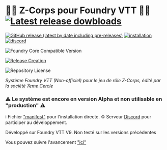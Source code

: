 # :zombie_man: Z-Corps pour Foundry VTT :zombie_woman: [![Latest release dowbloads](https://img.shields.io/github/downloads/piment/zcorps-foundryvtt/total?color=blue)](https://github.com/piment/zcorps-foundryvtt/releases/latest/)

[![GitHub release (latest by date including pre-releases)](https://img.shields.io/github/v/release/piment/zcorps-foundryvtt?color=blue)](https://github.com/piment/zcorps-foundryvtt/releases/latest/) 
[![installation](https://img.shields.io/badge/AIDE-Installation-yellowgreen)](https://github.com/piment/zcorps-foundryvtt/wiki/Installation-du-syst%C3%A8me-de-jeu-dan-Foundry-VTT)
[![discord](https://img.shields.io/badge/Serveur-Discord-%23?color=blueviolet)](https://discord.gg/CZGzPce2UT)

![Foundry Core Compatible Version](https://img.shields.io/endpoint?url=https://foundryshields.com/version?url=https%3A%2F%2Fgithub.com%2Fpiment%2Fzcorps-foundryvtt%2Freleases%2Flatest%2Fdownload%2Fsystem.json&color=orange)

[![Release Creation](https://github.com/piment/zcorps-foundryvtt/actions/workflows/main.yml/badge.svg)](https://github.com/piment/zcorps-foundryvtt/actions/workflows/main.yml)

![Repository License](https://img.shields.io/github/license/piment/zcorps-foundryvtt?color=lightgrey)


*Système Foundry VTT (Non-officiel) pour le jeu de rôle Z-Corps, édité par la société [7eme Cercle](https://www.7emecercle.com/7C_site/jeux-de-roles/z-corps/)*

### :warning: Le système est encore en version Alpha et non utilisable en "production" :warning:


:information_source: Fichier ["manifest"](https://github.com/piment/zcorps-foundryvtt/releases/latest/download/system.json) pour l'installation directe.
:gear: Serveur [Discord](https://discord.gg/rbsvujHH) pour participer au développement.

Développé sur Foundry VTT V9. Non testé sur les versions précédentes

Vous pouvez suivre l'avancement ["ici"](https://github.com/users/piment/projects/1/views/1)


